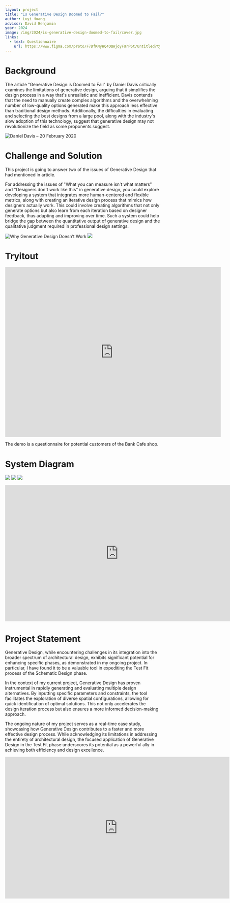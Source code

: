 ```yaml
---
layout: project
title: "Is Generative Design Doomed to Fail?"
author: Luyi Huang
advisor: David Benjamin
year: 2024
image: /img/2024/is-generative-design-doomed-to-fail/cover.jpg
links:
  - text: Questionnaire 
    url: https://www.figma.com/proto/F7DfKNyHQ4OQHjoyFUrP6t/Untitled?type=design&node-id=1-2&t=aiXlY9o59uBP0Ifj-1&scaling=scale-down&page-id=0%3A1&mode=design
---
```


# Background

The article "Generative Design is Doomed to Fail" by Daniel Davis critically examines the limitations of generative design, arguing that it simplifies the design process in a way that's unrealistic and inefficient. Davis contends that the need to manually create complex algorithms and the overwhelming number of low-quality options generated make this approach less effective than traditional design methods. Additionally, the difficulties in evaluating and selecting the best designs from a large pool, along with the industry's slow adoption of this technology, suggest that generative design may not revolutionize the field as some proponents suggest.

![Daniel Davis – 20 February 2020](/img/2024/is-generative-design-doomed-to-fail/B3.png)

# Challenge and Solution

This project is going to answer two of the issues of Generative Design that had mentioned in article. 

For addressing the issues of "What you can measure isn't what matters" and "Designers don't work like this" in generative design, you could explore developing a system that integrates more human-centered and flexible metrics, along with creating an iterative design process that mimics how designers actually work. This could involve creating algorithms that not only generate options but also learn from each iteration based on designer feedback, thus adapting and improving over time. Such a system could help bridge the gap between the quantitative output of generative design and the qualitative judgment required in professional design settings.

![Why Generative Design Doesn’t Work](/img/2024/is-generative-design-doomed-to-fail/B4.png)
![](/img/2024/is-generative-design-doomed-to-fail/B2.png)

# Tryitout

<iframe style="border: 1px solid rgba(0, 0, 0, 0.1);" width="700" height="550" src="https://www.figma.com/embed?embed_host=share&url=https%3A%2F%2Fwww.figma.com%2Fproto%2FF7DfKNyHQ4OQHjoyFUrP6t%2FUntitled%3Fkind%3Dproto%26node-id%3D32-6%26page-id%3D0%253A1%26scaling%3Dscale-down%26starting-point-node-id%3D1%253A2%26t%3DNo0ZA5f7VgoMsHYK-1%26type%3Ddesign%26mode%3Ddesign" allowfullscreen></iframe>

The demo is a questionnaire for potential customers of the Bank Cafe shop.

# System Diagram
![](/img/2024/is-generative-design-doomed-to-fail/S2.jpg)
![](/img/2024/is-generative-design-doomed-to-fail/S1.jpg)
![](/img/2024/is-generative-design-doomed-to-fail/S3.jpg)

<iframe src="https://docs.google.com/presentation/d/e/2PACX-1vQp2OlAqHjo1EHLVgxiwgWOuFJG_1bH1QUPM2CkHVuUTrnaV3xfSmnL1OWO5vRg6CQ7ZlUg68vg6bd1/embed?start=true&loop=true&delayms=5000" frameborder="0" width="735" height="442" allowfullscreen="true" mozallowfullscreen="true" webkitallowfullscreen="true"></iframe>

# Project Statement

Generative Design, while encountering challenges in its integration into the broader spectrum of architectural design, exhibits significant potential for enhancing specific phases, as demonstrated in my ongoing project. In particular, I have found it to be a valuable tool in expediting the Test Fit process of the Schematic Design phase.

In the context of my current project, Generative Design has proven instrumental in rapidly generating and evaluating multiple design alternatives. By inputting specific parameters and constraints, the tool facilitates the exploration of diverse spatial configurations, allowing for quick identification of optimal solutions. This not only accelerates the design iteration process but also ensures a more informed decision-making approach.

The ongoing nature of my project serves as a real-time case study, showcasing how Generative Design contributes to a faster and more effective design process. While acknowledging its limitations in addressing the entirety of architectural design, the focused application of Generative Design in the Test Fit phase underscores its potential as a powerful ally in achieving both efficiency and design excellence.

<iframe src="https://docs.google.com/presentation/d/e/2PACX-1vQU_bQqkbrGE7IdF6WnF7Km1ryI-2woPtSkbxqfFwCdT5JEzkHF73OebxbLPF4DAvM8LeY-y01zAT4b/embed?start=true&loop=true&delayms=3000" frameborder="0" width="730" height="460" allowfullscreen="true" mozallowfullscreen="true" webkitallowfullscreen="true"></iframe>